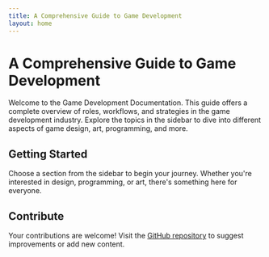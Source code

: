 ```yaml
---
title: A Comprehensive Guide to Game Development
layout: home
---
```


# A Comprehensive Guide to Game Development

Welcome to the Game Development Documentation. This guide offers a complete overview of roles, workflows, and strategies in the game development industry. Explore the topics in the sidebar to dive into different aspects of game design, art, programming, and more.

## Getting Started

Choose a section from the sidebar to begin your journey. Whether you're interested in design, programming, or art, there's something here for everyone.

## Contribute

Your contributions are welcome! Visit the [GitHub repository](https://github.com/Mehendysis/GameDevelopment) to suggest improvements or add new content.

